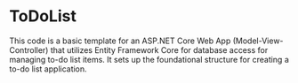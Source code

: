 # ToDoList  
This code is a basic template for an ASP.NET Core Web App (Model-View-Controller) that utilizes Entity Framework Core for database access for managing to-do list items. It sets up the foundational structure for creating a to-do list application.
